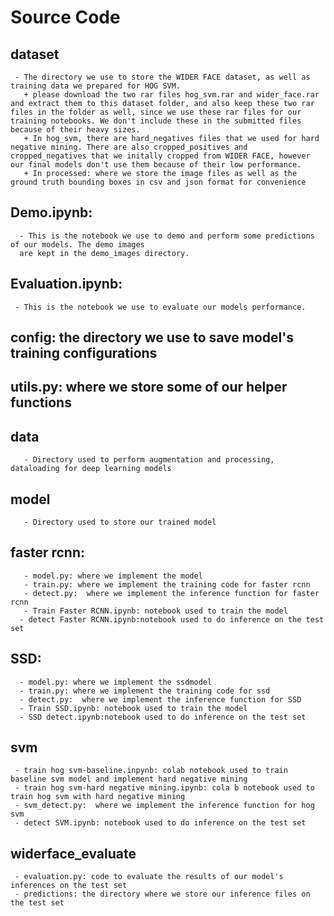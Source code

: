 # Source Code
  
  ## dataset
     - The directory we use to store the WIDER FACE dataset, as well as training data we prepared for HOG SVM.
       + please download the two rar files hog_svm.rar and wider_face.rar and extract them to this dataset folder, and also keep these two rar files in the folder as well, since we use these rar files for our training notebooks. We don't include these in the submitted files because of their heavy sizes.
       + In hog_svm, there are hard_negatives files that we used for hard negative mining. There are also cropped_positives and cropped_negatives that we initally cropped from WIDER FACE, however our final models don't use them because of their low performance.
       + In processed: where we store the image files as well as the ground truth bounding boxes in csv and json format for convenience
     
     
  ## Demo.ipynb:
      - This is the notebook we use to demo and perform some predictions of our models. The demo images
      are kept in the demo_images directory.

  ## Evaluation.ipynb: 
     - This is the notebook we use to evaluate our models performance.
  
  ## config: the directory we use to save model's training configurations
  
  ## utils.py: where we store some of our helper functions
  
  ## data
       - Directory used to perform augmentation and processing, dataloading for deep learning models
  
  ## model
       - Directory used to store our trained model
  
  ## faster rcnn: 
       - model.py: where we implement the model
       - train.py: where we implement the training code for faster rcnn
       - detect.py:  where we implement the inference function for faster rcnn
       - Train Faster RCNN.ipynb: notebook used to train the model
      - detect Faster RCNN.ipynb:notebook used to do inference on the test set

  ## SSD: 
      - model.py: where we implement the ssdmodel
      - train.py: where we implement the training code for ssd
      - detect.py:  where we implement the inference function for SSD 
      - Train SSD.ipynb: notebook used to train the model
      - SSD detect.ipynb:notebook used to do inference on the test set

  ## svm
     - train hog svm-baseline.inpynb: colab notebook used to train baseline svm model and implement hard negative mining
     - train hog svm-hard negative mining.ipynb: cola b notebook used to train hog svm with hard negative mining
     - svm_detect.py:  where we implement the inference function for hog svm
     - detect SVM.ipynb: notebook used to do inference on the test set
 
  
  ## widerface_evaluate
     - evaluation.py: code to evaluate the results of our model's inferences on the test set
     - predictions: the directory where we store our inference files on the test set

  
  
